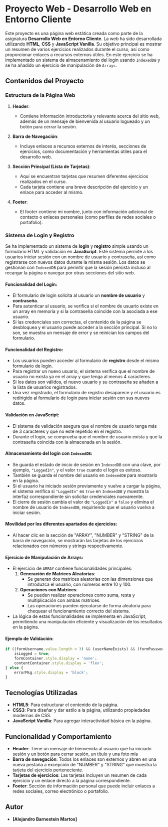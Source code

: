 # Proyecto Web - Desarrollo Web en Entorno Cliente

Este proyecto es una página web estática creada como parte de la asignatura **Desarrollo Web en Entorno Cliente**. La web ha sido desarrollada utilizando **HTML**, **CSS** y **JavaScript Vanilla**. Su objetivo principal es mostrar un resumen de varios ejercicios realizados durante el curso, así como proporcionar enlaces a recursos externos útiles. En este ejercicio se ha implementado un sistema de almacenamiento del login usando `IndexedDB` y se ha añadido un ejercicio de manipulación de `Arrays`.

## Contenidos del Proyecto

### Estructura de la Página Web

1. **Header**:
   - Contiene información introductoria y relevante acerca del sitio web, además de un mensaje de bienvenida al usuario logueado y un botón para cerrar la sesión.
   
2. **Barra de Navegación**:
   - Incluye enlaces a recursos externos de interés, secciones de ejercicios, como documentación y herramientas útiles para el desarrollo web.
   
3. **Sección Principal (Lista de Tarjetas)**:
   - Aquí se encuentran tarjetas que resumen diferentes ejercicios realizados en el curso.
   - Cada tarjeta contiene una breve descripción del ejercicio y un enlace para acceder al mismo.
   
4. **Footer**:
   - El footer contiene mi nombre, junto con información adicional de contacto o enlaces personales (como perfiles de redes sociales o portafolio).

### Sistema de Login y Registro

Se ha implementado un sistema de **login** y **registro** simple usando un formulario HTML y validación en **JavaScript**. Este sistema permite a los usuarios iniciar sesión con un nombre de usuario y contraseña, así como registrarse con nuevos datos durante la misma sesión. Los datos se gestionan con `IndexedDB` para permitir que la sesión persista incluso al recargar la página o navegar por otras secciones del sitio web.

#### Funcionalidad del Login:
- El formulario de login solicita al usuario un **nombre de usuario** y **contraseña**.
- Para autenticar al usuario, se verifica si el nombre de usuario existe en un array en memoria y si la contraseña coincide con la asociada a ese usuario.
- Si las credenciales son correctas, el contenido de la página se desbloquea y el usuario puede acceder a la sección principal. Si no lo son, se muestra un mensaje de error y se reinician los campos del formulario.

#### Funcionalidad del Registro:
- Los usuarios pueden acceder al formulario de **registro** desde el mismo formulario de login.
- Para registrar un nuevo usuario, el sistema verifica que el nombre de usuario no exista ya en el array y que tenga al menos 4 caracteres. 
- Si los datos son válidos, el nuevo usuario y su contraseña se añaden a la lista de usuarios registrados.
- Una vez registrado, el formulario de registro desaparece y el usuario es redirigido al formulario de login para iniciar sesión con sus nuevos datos.

#### Validación en JavaScript:
- El sistema de validación asegura que el nombre de usuario tenga más de 3 caracteres y que no esté repetido en el registro.
- Durante el login, se comprueba que el nombre de usuario exista y que la contraseña coincida con la almacenada en la sesión.

#### Almacenamiento del login con `IndexedDB`:
- Se guarda el estado de inicio de sesión en `IndexedDB` con una clave, por ejemplo, `"LoggedIn"`, y el valor `true` cuando el login es exitoso.
- También se guarda el nombre del usuario en `IndexedDB` para mostrarlo en la página.
- Si el usuario ha iniciado sesión previamente y vuelve a cargar la página, el sistema verifica si `"LoggedIn"` es `true` en `IndexedDB` y muestra la interfaz correspondiente sin solicitar credenciales nuevamente.
- El cierre de sesión cambia el valor de `"LoggedIn"` a `false` y elimina el nombre de usuario de `IndexedDB`, requiriendo que el usuario vuelva a iniciar sesión.

#### Movilidad por los diferentes apartados de ejercicios:
- Al hacer clic en la sección de "ARRAY", "NUMBER" y "STRING" de la barra de navegación, se mostrarán las tarjetas de los ejercicios relacionados con números y strings respectivamente.

#### Ejercicio de Manipulación de Arrays:
- El ejercicio de `ARRAY` contiene funcionalidades principales:
  1. **Generación de Matrices Aleatorias**:
     - Se generan dos matrices aleatorias con las dimensiones que introduzca el usuario, con números entre 10 y 100.
  2. **Operaciones con Matrices**:
     - Se pueden realizar operaciones como suma, resta y multiplicación con ambas matrices. 
     - Las operaciones pueden ejecutarse de forma aleatoria para chequear el funcionamiento correcto del sistema.
- La lógica de estas funcionalidades se implementa en JavaScript, permitiendo una manipulación eficiente y visualización de los resultados en la página.

#### Ejemplo de Validación:

```javascript
if ((formUsername.value.length > 3) && (userNameExists) && (formPassword.value === registeredUsers[passCounter][1])) {
    isLogged = true;
    formContainer.style.display = 'none';
    contentContainer.style.display = 'flex';
} else {
    errorMsg.style.display = 'block';
}
```

## Tecnologías Utilizadas

- **HTML5**: Para estructurar el contenido de la página.
- **CSS3**: Para diseñar y dar estilo a la página, utilizando propiedades modernas de CSS.
- **JavaScript Vanilla**: Para agregar interactividad básica en la página.

## Funcionalidad y Comportamiento
- **Header**: Tiene un mensaje de bienvenida al usuario que ha iniciado sesión y un botón para cerrar sesión, un título y una foto mía
- **Barra de navegación**: Todos los enlaces son externos y abren en una nueva pestaña a excepción de "NUMBER" y "STRING" que muestra la tarjeta del ejercicio perteneciente.
- **Tarjetas de ejercicios**: Las tarjetas incluyen un resumen de cada ejercicio y un enlace directo a la página correspondiente.
- **Footer**: Sección de información personal que puede incluir enlaces a redes sociales, correo electrónico o portafolio.

## Autor

- **[Alejandro Barnestein Martos]**